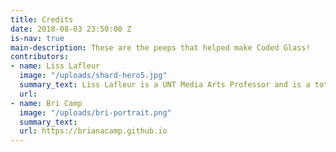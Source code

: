 ```yaml
---
title: Credits
date: 2018-08-03 23:50:00 Z
is-nav: true
main-description: These are the peeps that helped make Coded Glass!
contributors:
- name: Liss Lafleur
  image: "/uploads/shard-hero5.jpg"
  summary_text: Liss Lafleur is a UNT Media Arts Professor and is a total badass!
  url: 
- name: Bri Camp
  image: "/uploads/bri-portrait.png"
  summary_text: 
  url: https://brianacamp.github.io
---
```


